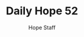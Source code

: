 ---
image: /assets/img/daily-hope-default-artwork.png
title: Daily Hope 52
number: 52
categories:
  - Daily Hope
author: Hope Staff
notes: Daily Hope 52
embed: >-
  <iframe src="https://open.spotify.com/embed/episode/4wQhr3XrwQ850wtaxQx1m8?utm_source=generator" width="400px" height="102px" frameborder=“0" scrolling=“no”></iframe>
---